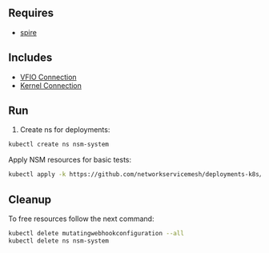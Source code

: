 ## Requires

- [spire](../spire)

## Includes

- [VFIO Connection](../use-cases/Vfio2Noop)
- [Kernel Connection](../use-cases/SriovKernel2Noop)

## Run

1. Create ns for deployments:
```bash
kubectl create ns nsm-system
```

Apply NSM resources for basic tests:
```bash
kubectl apply -k https://github.com/networkservicemesh/deployments-k8s/examples/sriov?ref=f3df1d9c3cd422b44e86d171878c89641fc9f29a
```

## Cleanup

To free resources follow the next command:
```bash
kubectl delete mutatingwebhookconfiguration --all
kubectl delete ns nsm-system
```
